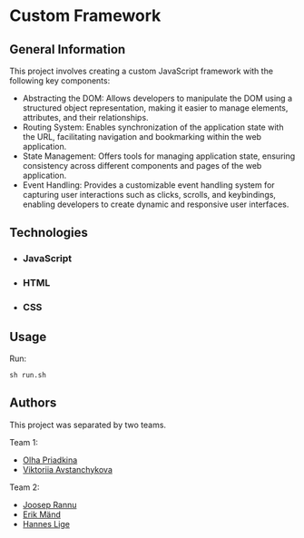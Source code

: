 # Custom Framework

## General Information

This project involves creating a custom JavaScript framework with the following key components:

- Abstracting the DOM: Allows developers to manipulate the DOM using a structured object representation, making it easier to manage elements, attributes, and their relationships.
- Routing System: Enables synchronization of the application state with the URL, facilitating navigation and bookmarking within the web application.
- State Management: Offers tools for managing application state, ensuring consistency across different components and pages of the web application.
- Event Handling: Provides a customizable event handling system for capturing user interactions such as clicks, scrolls, and keybindings, enabling developers to create dynamic and responsive user interfaces.

## Technologies

- ### JavaScript
- ### HTML
- ### CSS

## Usage

Run:

```
sh run.sh
```


## Authors

This project was separated by two teams.

Team 1:

- [Olha Priadkina](https://01.kood.tech/git/Olha_Priadkina)
- [Viktoriia Avstanchykova](https://01.kood.tech/git/vavstanc)

Team 2:

- [Joosep Rannu](https://01.kood.tech/git/JoosepRa)
- [Erik Mänd](https://01.kood.tech/git/e.mand)
- [Hannes Lige](https://01.kood.tech/git/Hannes878)
